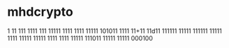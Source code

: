 
# mhdcrypto
1
11
111
1111
111
11111
1111
1111
11111
101011
1111
11+11
11d11
111111
11111
111111
11111
1111
11111
11111
1111
1111
11111
111011
11111
11111
000100
